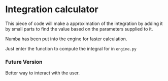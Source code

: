 # Integration calculator

This piece of code will make a approximation of the integration by adding it by small parts to find the value based on the parameters supplied to it.

Numba has been put into the engine for faster calculation.

Just enter the function to compute the integral for in `engine.py`

### Future Version

Better way to interact with the user.
